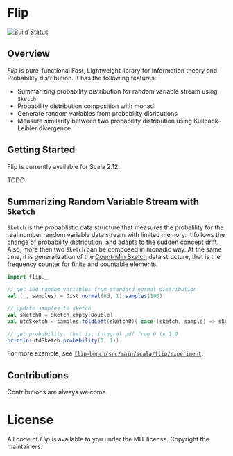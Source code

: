 # Flip 

[![Build Status](https://travis-ci.org/xxxnell/flip.svg?branch=master)](https://travis-ci.org/xxxnell/flip)

## Overview

*Flip* is pure-functional Fast, Lightweight library for Information theory and Probability distribution. It has the following features:

* Summarizing probability distribution for random variable stream using `Sketch`
* Probability distribution composition with monad
* Generate random variables from probability disributions 
* Measure similarity between two probability distribution using Kullback–Leibler divergence

## Getting Started

Flip is currently available for Scala 2.12.

TODO

## Summarizing Random Variable Stream with `Sketch`

`Sketch` is the probablistic data structure that measures the probalility for the real number random variable data stream with limited memory. It follows the change of probability distribution, and adapts to the sudden concept drift. Also, more then two `Sketch` can be composed in monadic way.
At the same time, it is generalization of the [Count-Min Sketch](https://en.wikipedia.org/wiki/Count%E2%80%93min_sketch) data structure, that is the frequency counter for finite and countable elements.

``` scala 
import flip._

// get 100 random variables from standard normal distribution 
val (_, samples) = Dist.normal(0d, 1).samples(100)

// update samples to sketch
val sketch0 = Sketch.empty[Double]
val utdSketch = samples.foldLeft(sketch0){ case (sketch, sample) => sketch.update(sample).getOrElse(sketch) }

// get probability, that is, integral pdf from 0 to 1.0
println(utdSketch.probability(0, 1))
```

For more example, see [`flip-bench/src/main/scala/flip/experiment`](https://github.com/xxxnell/flip/tree/develop/flip-bench/src/main/scala/flip/experiment).


## Contributions

Contributions are always welcome. 


# License

All code of *Flip*  is available to you under the MIT license. 
Copyright the maintainers.

